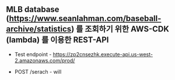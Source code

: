 ## MLB database (https://www.seanlahman.com/baseball-archive/statistics) 를 조회하기 위한 AWS-CDK (lambda) 를 이용한 REST-API 

- Test endpoint - https://zp2cnsezhk.execute-api.us-west-2.amazonaws.com/prod/

- POST /serach - will

